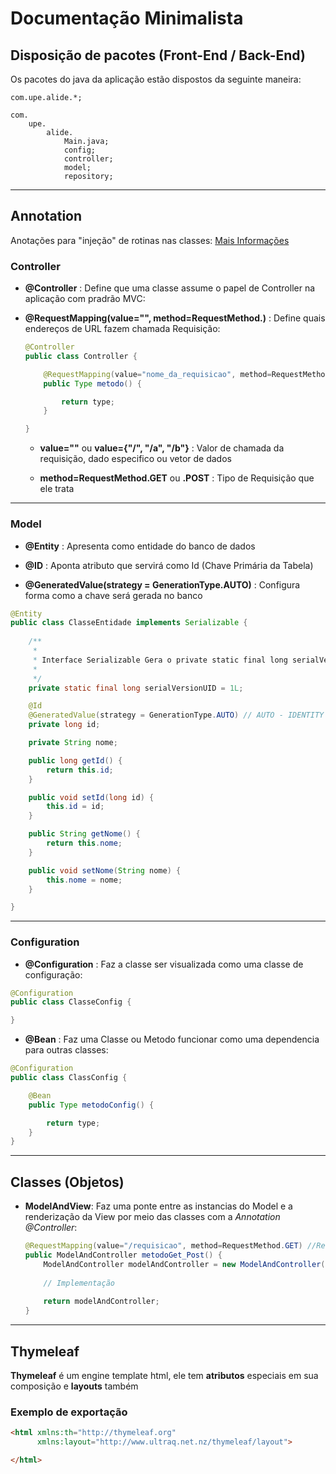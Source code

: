 
# Documentação Minimalista

## Disposição de pacotes (Front-End / Back-End)

Os pacotes do java da aplicação estão dispostos da seguinte maneira:

    com.upe.alide.*;

    com.
        upe.
            alide.
                Main.java;
                config;
                controller;
                model;
                repository;


---

## Annotation
Anotações para "injeção" de rotinas nas classes: [Mais Informações](https://pt.wikipedia.org/wiki/Annotation_(java))

### Controller

- **@Controller** : Define que uma classe assume o papel de Controller na aplicação com pradrão MVC:

- **@RequestMapping(value="", method=RequestMethod.)** : Define quais endereços de URL fazem chamada Requisição:

    ```java
    @Controller
    public class Controller {     

        @RequestMapping(value="nome_da_requisicao", method=RequestMethod.) // GET / POST
        public Type metodo() {

            return type;
        }

    }
    ```

    - **value=""** ou **value={"/", "/a", "/b"}** : Valor de chamada da requisição, dado especifico ou vetor de dados

    - **method=RequestMethod.GET** ou **.POST** : Tipo de Requisição que ele trata

---

### Model

* **@Entity** : Apresenta como entidade do banco de dados

* **@ID** : Aponta atributo que servirá como Id (Chave Primária da Tabela)

* **@GeneratedValue(strategy = GenerationType.AUTO)** : Configura forma como a chave será gerada no banco

```java
@Entity
public class ClasseEntidade implements Serializable {
    
	/**
	 * 
	 * Interface Serializable Gera o private static final long serialVersionUID = 1L;
	 * 
	 */
	private static final long serialVersionUID = 1L;

    @Id
    @GeneratedValue(strategy = GenerationType.AUTO) // AUTO - IDENTITY - SEQUENCE - TABLE
    private long id;

    private String nome;

    public long getId() {
        return this.id;
    }

    public void setId(long id) {
        this.id = id;
    }

    public String getNome() {
        return this.nome;
    }

    public void setNome(String nome) {
        this.nome = nome;
    }

}
```

---

### Configuration

* **@Configuration** : Faz a classe ser visualizada como uma classe de configuração:
```java
@Configuration
public class ClasseConfig {

}
```
* **@Bean** : Faz uma Classe ou Metodo funcionar como uma dependencia para outras classes:
```java
@Configuration
public class ClassConfig {

    @Bean
    public Type metodoConfig() {

        return type;
    }
}
```

---

## Classes (Objetos)

- **ModelAndView**: Faz uma ponte entre as instancias do Model e a renderização da View por meio das classes com a *Annotation @Controller*:

    ```java
    @RequestMapping(value="/requisicao", method=RequestMethod.GET) //RequestMethod.GET / RequestMethod.POST
    public ModelAndController metodoGet_Post() {
        ModelAndController modelAndController = new ModelAndController("/pagina_de_redirecionamento.html");
        
        // Implementação
        
        return modelAndController;
    }
    ```

---

## Thymeleaf

**Thymeleaf** é um engine template html, ele tem **atributos** especiais em sua composição e **layouts** também

### Exemplo de exportação

```html
<html xmlns:th="http://thymeleaf.org"
      xmlns:layout="http://www.ultraq.net.nz/thymeleaf/layout">

</html>
```